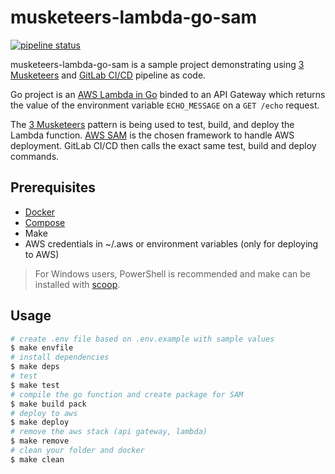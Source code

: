 # musketeers-lambda-go-sam

[![pipeline status](https://gitlab.com/3musketeersio/musketeers-lambda-go-sam/badges/master/pipeline.svg)](https://gitlab.com/3musketeersio/musketeers-lambda-go-sam/pipelines)

musketeers-lambda-go-sam is a sample project demonstrating using [3 Musketeers](https://github.com/flemay/three-musketeers) and [GitLab CI/CD](https://about.gitlab.com/features/gitlab-ci-cd/) pipeline as code.

Go project is an [AWS Lambda in Go](https://github.com/aws/aws-lambda-go) binded to an API Gateway which returns the value of the environment variable `ECHO_MESSAGE` on a `GET /echo` request.

The [3 Musketeers](https://github.com/flemay/three-musketeers) pattern is being used to test, build, and deploy the Lambda function. [AWS SAM](https://github.com/awslabs/serverless-application-model) is the chosen framework to handle AWS deployment. GitLab CI/CD then calls the exact same test, build and deploy commands.

## Prerequisites

- [Docker](https://docs.docker.com/engine/installation/)
- [Compose](https://docs.docker.com/compose/install/)
- Make
- AWS credentials in ~/.aws or environment variables (only for deploying to AWS)

> For Windows users, PowerShell is recommended and make can be installed with [scoop](https://github.com/lukesampson/scoop).

## Usage

```bash
# create .env file based on .env.example with sample values
$ make envfile
# install dependencies
$ make deps
# test
$ make test
# compile the go function and create package for SAM
$ make build pack
# deploy to aws
$ make deploy
# remove the aws stack (api gateway, lambda)
$ make remove
# clean your folder and docker
$ make clean
```